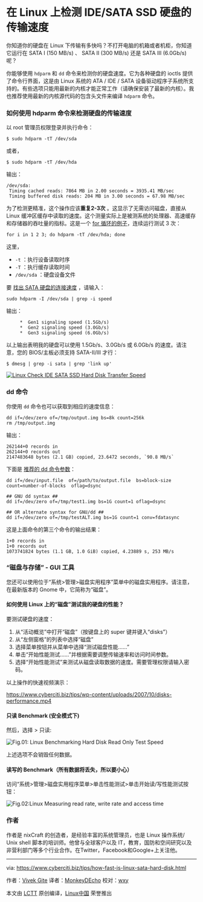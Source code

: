 在 Linux 上检测 IDE/SATA SSD 硬盘的传输速度
======

你知道你的硬盘在 Linux 下传输有多快吗？不打开电脑的机箱或者机柜，你知道它运行在 SATA I (150 MB/s) 、 SATA II (300 MB/s) 还是 SATA III (6.0Gb/s) 呢？

你能够使用 `hdparm` 和 `dd` 命令来检测你的硬盘速度。它为各种硬盘的 ioctls 提供了命令行界面，这是由 Linux 系统的 ATA / IDE / SATA 设备驱动程序子系统所支持的。有些选项只能用最新的内核才能正常工作（请确保安装了最新的内核）。我也推荐使用最新的内核源代码的包含头文件来编译 `hdparm` 命令。

### 如何使用 hdparm 命令来检测硬盘的传输速度

以 root 管理员权限登录并执行命令：

```
$ sudo hdparm -tT /dev/sda
```

或者，

```
$ sudo hdparm -tT /dev/hda
```

输出：

```
/dev/sda:
 Timing cached reads: 7864 MB in 2.00 seconds = 3935.41 MB/sec
 Timing buffered disk reads: 204 MB in 3.00 seconds = 67.98 MB/sec
```

为了检测更精准，这个操作应该**重复2-3次** 。这显示了无需访问磁盘，直接从 Linux 缓冲区缓存中读取的速度。这个测量实际上是被测系统的处理器、高速缓存和存储器的吞吐量的指标。这是一个 [for 循环的例子][1]，连续运行测试 3 次：

```
for i in 1 2 3; do hdparm -tT /dev/hda; done
```

这里，

  *  `-t` ：执行设备读取时序
  *  `-T` ：执行缓存读取时间
  *  `/dev/sda` ：硬盘设备文件


要 [找出 SATA 硬盘的连接速度][2] ，请输入：

```
sudo hdparm -I /dev/sda | grep -i speed
```

输出：

```
	 *	Gen1 signaling speed (1.5Gb/s)
	 *	Gen2 signaling speed (3.0Gb/s)
	 *	Gen3 signaling speed (6.0Gb/s)

```

以上输出表明我的硬盘可以使用 1.5Gb/s、3.0Gb/s 或 6.0Gb/s 的速度。请注意，您的 BIOS/主板必须支持 SATA-II/III 才行：

```
$ dmesg | grep -i sata | grep 'link up'
```

[![Linux Check IDE SATA SSD Hard Disk Transfer Speed][3]][3]

### dd 命令

你使用 `dd` 命令也可以获取到相应的速度信息：

```
dd if=/dev/zero of=/tmp/output.img bs=8k count=256k
rm /tmp/output.img
```

输出：

```
262144+0 records in
262144+0 records out
2147483648 bytes (2.1 GB) copied, 23.6472 seconds, `90.8 MB/s`
```

下面是 [推荐的 dd 命令参数][4]：

```
dd if=/dev/input.file  of=/path/to/output.file  bs=block-size  count=number-of-blocks  oflag=dsync
 
## GNU dd syntax ##
dd if=/dev/zero of=/tmp/test1.img bs=1G count=1 oflag=dsync
 
## OR alternate syntax for GNU/dd ##
dd if=/dev/zero of=/tmp/testALT.img bs=1G count=1 conv=fdatasync
```

这是上面命令的第三个命令的输出结果：

```
1+0 records in
1+0 records out
1073741824 bytes (1.1 GB, 1.0 GiB) copied, 4.23889 s, 253 MB/s
```

### “磁盘与存储” - GUI 工具

您还可以使用位于“系统>管理>磁盘实用程序”菜单中的磁盘实用程序。请注意，在最新版本的 Gnome 中，它简称为“磁盘”。

#### 如何使用 Linux 上的“磁盘”测试我的硬盘的性能？

要测试硬盘的速度：

  1. 从“活动概览”中打开“磁盘”（按键盘上的 super 键并键入“disks”）
  2. 从“左侧窗格”的列表中选择“磁盘”
  3. 选择菜单按钮并从菜单中选择“测试磁盘性能……”
  4. 单击“开始性能测试……”并根据需要调整传输速率和访问时间参数。
  5. 选择“开始性能测试”来测试从磁盘读取数据的速度。需要管理权限请输入密码。 

以上操作的快速视频演示：

https://www.cyberciti.biz/tips/wp-content/uploads/2007/10/disks-performance.mp4

#### 只读 Benchmark (安全模式下)

然后，选择 > 只读:

![Fig.01: Linux Benchmarking Hard Disk Read Only Test Speed][5]

上述选项不会销毁任何数据。

#### 读写的 Benchmark（所有数据将丢失，所以要小心）

访问“系统>管理>磁盘实用程序菜单>单击性能测试>单击开始读/写性能测试按钮：

![Fig.02:Linux Measuring read rate, write rate and access time][6]

### 作者

作者是 nixCraft 的创造者，是经验丰富的系统管理员，也是 Linux 操作系统/ Unix shell 脚本的培训师。他曾与全球客户以及 IT，教育，国防和空间研究以及非营利部门等多个行业合作。在Twitter，Facebook和Google+上关注他。

--------------------------------------------------------------------------------

via: https://www.cyberciti.biz/tips/how-fast-is-linux-sata-hard-disk.html

作者：[Vivek Gite][a]
译者：[MonkeyDEcho](https://github.com/MonkeyDEcho)
校对：[wxy](https://github.com/wxy)

本文由 [LCTT](https://github.com/LCTT/TranslateProject) 原创编译，[Linux中国](https://linux.cn/) 荣誉推出

[a]:https://www.cyberciti.biz/
[1]:https://www.cyberciti.biz/faq/bash-for-loop/
[2]:https://www.cyberciti.biz/faq/linux-command-to-find-sata-harddisk-link-speed/
[3]:https://www.cyberciti.biz/tips/wp-content/uploads/2007/10/Linux-Check-IDE-SATA-SSD-Hard-Disk-Transfer-Speed.jpg
[4]:https://www.cyberciti.biz/faq/howto-linux-unix-test-disk-performance-with-dd-command/
[5]:https://www.cyberciti.biz/media/new/tips/2007/10/Linux-Hard-Disk-Speed-Benchmark.png (Linux Benchmark Hard Disk Speed)
[6]:https://www.cyberciti.biz/media/new/tips/2007/10/Linux-Hard-Disk-Read-Write-Benchmark.png (Linux Hard Disk Benchmark Read / Write Rate and Access Time)
[7]:https://twitter.com/nixcraft
[8]:https://facebook.com/nixcraft
[9]:https://plus.google.com/+CybercitiBiz
